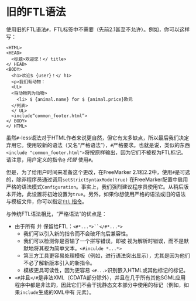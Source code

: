 # 旧的FTL语法

使用旧的FTL语法`#`，FTL标签中不需要（先前2.1甚至不允许）。例如，你可以这样写：

```
<HTML>
<HEAD>
  <标题>欢迎您！</ title>
</ HEAD>
<BODY>
  <h1>欢迎$ {user}！</ h1>
  <p>我们有动物：
  <UL>
  <将动物列为动物>
    <li> $ {animal.name} for $ {animal.price}欧元
  </列表>
  </ UL>
  <include“common_footer.html”>
</ BODY>
</ HTML>
```

虽然`#`-less语法对于HTML作者来说更自然，但它有太多缺点，所以最后我们决定弃用它。使用较新的语法（又名“严格语法”），`#`严格要求。也就是说，类似的东西`<include "common_footer.html">`将按原样输出，因为它们不被视为FTL标记。请注意，用户定义的指令`@` *代替* 使用`#`。

但是，为了给用户时间来准备这个更改，在FreeMarker 2.1和2.2中，使用`#`是可选的，除非程序员通过调用`setStrictSyntaxMode(true)` 在FreeMarker配置中启用严格的语法模式`Configuration`。事实上，我们强烈建议程序员使用它。从稍后版本开始，此设置将初始设置为`true`。另外，如果你想使用严格的语法或旧的语法与模板文件，你可以指定[`ftl` 指令](https://freemarker.apache.org/docs/ref_directive_ftl.html#ref.directive.ftl)。

与传统FTL语法相比，“严格语法”的优点是：

- 由于所有 并 保留给FTL：`<#*...*>``</#*...*>`
  - 我们可以引入新的指令而不会破坏向后兼容性。
  - 我们可以检测你是否输了一个拼写错误，即被 视为解析时错误，而不是默默地将其视为简单文本。`<#inculde *...*>`
  - 第三方工具更容易处理模板（例如，进行语法突出显示），尤其是因为他们不必了解新版本引入的新指令。
  - 模板更具可读性，因为更容易 `<#...>`识别嵌入HTML或其他标记的标记。
- `<#`并且`</#`是非法XML（CDATA部分除外），并且在几乎所有其他SGML应用程序中都是非法的，因此它们不会干扰静态文本部分中使用的标记（例如，如果`include`生成的XML中有 元素）。
